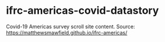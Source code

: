 # ifrc-americas-covid-datastory
Covid-19 Americas survey scroll site content. Source: https://matthewsmawfield.github.io/ifrc-americas/

